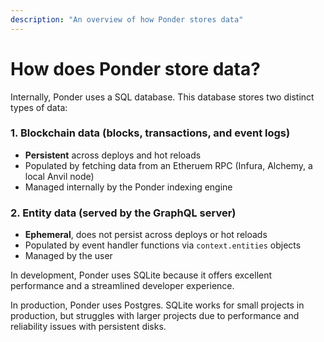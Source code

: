 ```yaml
---
description: "An overview of how Ponder stores data"
---
```


# How does Ponder store data?

Internally, Ponder uses a SQL database. This database stores two distinct types of data:

### 1. Blockchain data (blocks, transactions, and event logs)

- **Persistent** across deploys and hot reloads
- Populated by fetching data from an Etheruem RPC (Infura, Alchemy, a local Anvil node)
- Managed internally by the Ponder indexing engine

### 2. Entity data (served by the GraphQL server)

- **Ephemeral**, does not persist across deploys or hot reloads
- Populated by event handler functions via `context.entities` objects
- Managed by the user

In development, Ponder uses SQLite because it offers excellent performance and a streamlined developer experience.

In production, Ponder uses Postgres. SQLite works for small projects in production, but struggles with larger projects due to performance and reliability issues with persistent disks.
